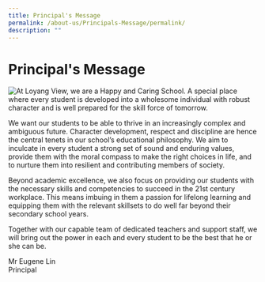 ```yaml
---
title: Principal's Message
permalink: /about-us/Principals-Message/permalink/
description: ""
---
```

Principal's Message
===================


<div>

<div style="float: left">

<img src="[https://www.loyangviewsec.moe.edu.sg/qql/slot/u783/2022/Staff/Principal/1%20Mr%20%20Lin%20Yucheng%20Eugene%20Principal%20-%2001.png] "/>

</div><div>

At Loyang View, we are a Happy and Caring School. A special place where every student is developed into a wholesome individual with robust character and is well prepared for the skill force of tomorrow.  
  
We want our students to be able to thrive in an increasingly complex and ambiguous future. Character development, respect and discipline are hence the central tenets in our school’s educational philosophy. We aim to inculcate in every student a strong set of sound and enduring values, provide them with the moral compass to make the right choices in life, and to nurture them into resilient and contributing members of society.  
  
Beyond academic excellence, we also focus on providing our students with the necessary skills and competencies to succeed in the 21st century workplace. This means imbuing in them a passion for lifelong learning and equipping them with the relevant skillsets to do well far beyond their secondary school years.  
  
Together with our capable team of dedicated teachers and support staff, we will bring out the power in each and every student to be the best that he or she can be.  

  

Mr Eugene Lin  
Principal

</div></div>

